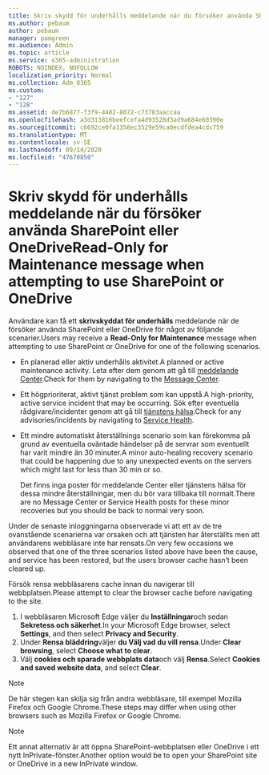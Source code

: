 ```yaml
---
title: Skriv skydd för underhålls meddelande när du försöker använda SharePoint eller OneDrive
ms.author: pebaum
author: pebaum
manager: pamgreen
ms.audience: Admin
ms.topic: article
ms.service: o365-administration
ROBOTS: NOINDEX, NOFOLLOW
localization_priority: Normal
ms.collection: Adm_O365
ms.custom:
- "127"
- "128"
ms.assetid: de7b6877-f3f9-4402-8072-c73783aaccaa
ms.openlocfilehash: a3d313816beefcefa4d93528d3ad9a684e60390e
ms.sourcegitcommit: c6692ce0fa1358ec3529e59ca0ecdfdea4cdc759
ms.translationtype: MT
ms.contentlocale: sv-SE
ms.lasthandoff: 09/14/2020
ms.locfileid: "47670850"
---
```

# <a name="read-only-for-maintenance-message-when-attempting-to-use-sharepoint-or-onedrive"></a><span data-ttu-id="25d4d-102">Skriv skydd för underhålls meddelande när du försöker använda SharePoint eller OneDrive</span><span class="sxs-lookup"><span data-stu-id="25d4d-102">Read-Only for Maintenance message when attempting to use SharePoint or OneDrive</span></span>

<span data-ttu-id="25d4d-103">Användare kan få ett **skrivskyddat för underhålls** meddelande när de försöker använda SharePoint eller OneDrive för något av följande scenarier.</span><span class="sxs-lookup"><span data-stu-id="25d4d-103">Users may receive a **Read-Only for Maintenance** message when attempting to use SharePoint or OneDrive for one of the following scenarios.</span></span> 

-   <span data-ttu-id="25d4d-104">En planerad eller aktiv underhålls aktivitet.</span><span class="sxs-lookup"><span data-stu-id="25d4d-104">A planned or active maintenance activity.</span></span>  <span data-ttu-id="25d4d-105">Leta efter dem genom att gå till [meddelande Center](https://portal.office.com/adminportal/home#/messagecenter).</span><span class="sxs-lookup"><span data-stu-id="25d4d-105">Check for them by navigating to the [Message Center](https://portal.office.com/adminportal/home#/messagecenter).</span></span>
-   <span data-ttu-id="25d4d-106">Ett högprioriterat, aktivt tjänst problem som kan uppstå.</span><span class="sxs-lookup"><span data-stu-id="25d4d-106">A high-priority, active service incident that may be occurring.</span></span> <span data-ttu-id="25d4d-107">Sök efter eventuella rådgivare/incidenter genom att gå till [tjänstens hälsa](https://portal.office.com/adminportal/home#/servicehealth).</span><span class="sxs-lookup"><span data-stu-id="25d4d-107">Check for any advisories/incidents by navigating to [Service Health](https://portal.office.com/adminportal/home#/servicehealth).</span></span>
-   <span data-ttu-id="25d4d-108">Ett mindre automatiskt återställnings scenario som kan förekomma på grund av eventuella oväntade händelser på de servrar som eventuellt har varit mindre än 30 minuter.</span><span class="sxs-lookup"><span data-stu-id="25d4d-108">A minor auto-healing recovery scenario that could be happening due to any unexpected events on the servers which might last for less than 30 min or so.</span></span> 
    
    <span data-ttu-id="25d4d-109">Det finns inga poster för meddelande Center eller tjänstens hälsa för dessa mindre återställningar, men du bör vara tillbaka till normalt.</span><span class="sxs-lookup"><span data-stu-id="25d4d-109">There are no Message Center or Service Health posts for these minor recoveries but you should be back to normal very soon.</span></span>

<span data-ttu-id="25d4d-110">Under de senaste inloggningarna observerade vi att ett av de tre ovanstående scenarierna var orsaken och att tjänsten har återställts men att användarens webbläsare inte har rensats.</span><span class="sxs-lookup"><span data-stu-id="25d4d-110">On very few occasions we observed that one of the three scenarios listed above have been the cause, and service has been restored, but the users browser cache hasn’t been cleared up.</span></span>

<span data-ttu-id="25d4d-111">Försök rensa webbläsarens cache innan du navigerar till webbplatsen.</span><span class="sxs-lookup"><span data-stu-id="25d4d-111">Please attempt to clear the browser cache before navigating to the site.</span></span>

1. <span data-ttu-id="25d4d-112">I webbläsaren Microsoft Edge väljer du **Inställningar**och sedan **Sekretess och säkerhet**.</span><span class="sxs-lookup"><span data-stu-id="25d4d-112">In your Microsoft Edge browser, select **Settings**, and then select **Privacy and Security**.</span></span>
2. <span data-ttu-id="25d4d-113">Under **Rensa bläddring**väljer **du Välj vad du vill rensa**.</span><span class="sxs-lookup"><span data-stu-id="25d4d-113">Under **Clear browsing**, select **Choose what to clear**.</span></span>
3. <span data-ttu-id="25d4d-114">Välj **cookies och sparade webbplats data**och välj **Rensa**.</span><span class="sxs-lookup"><span data-stu-id="25d4d-114">Select **Cookies and saved website data**, and select **Clear**.</span></span>

>[!Note] 
> <span data-ttu-id="25d4d-115">De här stegen kan skilja sig från andra webbläsare, till exempel Mozilla Firefox och Google Chrome.</span><span class="sxs-lookup"><span data-stu-id="25d4d-115">These steps may differ when using other browsers such as Mozilla Firefox or Google Chrome.</span></span>

>[!Note] 
> <span data-ttu-id="25d4d-116">Ett annat alternativ är att öppna SharePoint-webbplatsen eller OneDrive i ett nytt InPrivate-fönster.</span><span class="sxs-lookup"><span data-stu-id="25d4d-116">Another option would be to open your SharePoint site or OneDrive in a new InPrivate window.</span></span>